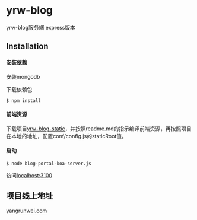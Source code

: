 # yrw-blog
yrw-blog服务端
express版本

## Installation

#### 安装依赖
安装mongodb

下载依赖包
```
$ npm install
```

#### 前端资源
下载项目[yrw-blog-static](https://github.com/pauky/yrw-blog)，并按照readme.md的指示编译前端资源，再按照项目在本地的地址，配置conf/config.js的staticRoot值。

#### 启动
```
$ node blog-portal-koa-server.js
```
访问[localhost:3100](http://localhost:3100)

## 项目线上地址
[yangrunwei.com](http://www.yangrunwei.com)

